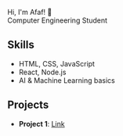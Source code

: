 

Hi, I'm Afaf! 👋  
Computer Engineering Student

## Skills
- HTML, CSS, JavaScript
- React, Node.js
- AI & Machine Learning basics

## Projects
- **Project 1**:  [Link](https://github.com/AdvancedSoftwareProject/HopeConnectPro)
